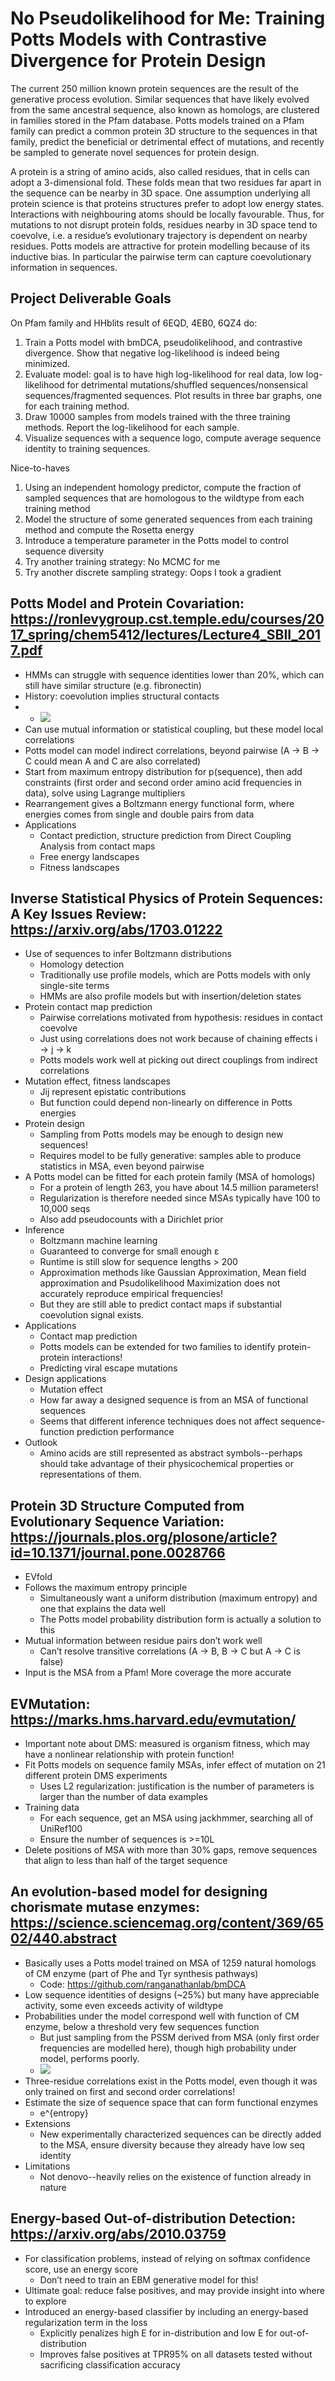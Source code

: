 # No Pseudolikelihood for Me: Training Potts Models with Contrastive Divergence for Protein Design

The current 250 million known protein sequences are the result of the generative process evolution. Similar sequences that have likely evolved from the same ancestral sequence, also known as homologs, are clustered in families stored in the Pfam database. Potts models trained on a Pfam family can predict a common protein 3D structure to the sequences in that family, predict the beneficial or detrimental effect of mutations, and recently be sampled to generate novel sequences for protein design.

A protein is a string of amino acids, also called residues, that in cells can adopt a 3-dimensional fold. These folds mean that two residues far apart in the sequence can be nearby in 3D space. One assumption underlying all protein science is that proteins structures prefer to adopt low energy states. Interactions with neighbouring atoms should be locally favourable. Thus, for mutations to not disrupt protein folds, residues nearby in 3D space tend to coevolve, i.e. a residue’s evolutionary trajectory is dependent on nearby residues. Potts models are attractive for protein modelling because of its inductive bias. In particular the pairwise term can capture coevolutionary information in sequences.


## Project Deliverable Goals

On Pfam family and HHblits result of 6EQD, 4EB0, 6QZ4 do:
1. Train a Potts model with bmDCA, pseudolikelihood, and contrastive divergence. Show that negative log-likelihood is indeed being minimized.
2. Evaluate model: goal is to have high log-likelihood for real data, low log-likelihood for detrimental mutations/shuffled sequences/nonsensical sequences/fragmented sequences. Plot results in three bar graphs, one for each training method.
3. Draw 10000 samples from models trained with the three training methods. Report the log-likelihood for each sample.
4. Visualize sequences with a sequence logo, compute average sequence identity to training sequences.

Nice-to-haves
1. Using an independent homology predictor, compute the fraction of sampled sequences that are homologous to the wildtype from each training method
2. Model the structure of some generated sequences from each training method and compute the Rosetta energy
3. Introduce a temperature parameter in the Potts model to control sequence diversity
4. Try another training strategy: No MCMC for me
5. Try another discrete sampling strategy: Oops I took a gradient

## Potts Model and Protein Covariation: https://ronlevygroup.cst.temple.edu/courses/2017_spring/chem5412/lectures/Lecture4_SBII_2017.pdf

+ HMMs can struggle with sequence identities lower than 20%, which can still have similar structure (e.g. fibronectin)
+ History: coevolution implies structural contacts
+ + ![](https://github.com/HussainAther/potts/blob/main/img/structuralcontacts.png)
+ Can use mutual information or statistical coupling, but these model local correlations
+ Potts model can model indirect correlations, beyond pairwise (A → B → C could mean A and C are also correlated)
+ Start from maximum entropy distribution for p(sequence), then add constraints (first order and second order amino acid frequencies in data), solve using Lagrange multipliers
+ Rearrangement gives a Boltzmann energy functional form, where energies comes from single and double pairs from data
+ Applications
  + Contact prediction, structure prediction from Direct Coupling Analysis from contact maps
  + Free energy landscapes
  + Fitness landscapes

## Inverse Statistical Physics of Protein Sequences: A Key Issues Review: https://arxiv.org/abs/1703.01222

+ Use of sequences to infer Boltzmann distributions
  + Homology detection
  + Traditionally use profile models, which are Potts models with only single-site terms
  + HMMs are also profile models but with insertion/deletion states
+ Protein contact map prediction
  + Pairwise correlations motivated from hypothesis: residues in contact coevolve
  + Just using correlations does not work because of chaining effects i → j → k
  + Potts models work well at picking out direct couplings from indirect correlations
+ Mutation effect, fitness landscapes
  + Jij represent epistatic contributions
  + But function could depend non-linearly on difference in Potts energies
+ Protein design
  + Sampling from Potts models may be enough to design new sequences!
  + Requires model to be fully generative: samples able to produce statistics in MSA, even beyond pairwise
+ A Potts model can be fitted for each protein family (MSA of homologs)
  + For a protein of length 263, you have about 14.5 million parameters!
  + Regularization is therefore needed since MSAs typically have 100 to 10,000 seqs
  + Also add pseudocounts with a Dirichlet prior
+ Inference
  + Boltzmann machine learning
  + Guaranteed to converge for small enough ε 
  + Runtime is still slow for sequence lengths > 200 
  + Approximation methods like Gaussian Approximation, Mean field approximation and Psudolikelihood Maximization does not accurately reproduce empirical frequencies!
  + But they are still able to predict contact maps if substantial coevolution signal exists. 
+ Applications
  + Contact map prediction
  + Potts models can be extended for two families to identify protein-protein interactions!
  + Predicting viral escape mutations
+ Design applications
  + Mutation effect
  + How far away a designed sequence is from an MSA of functional sequences
  + Seems that different inference techniques does not affect sequence-function prediction performance
+ Outlook
  + Amino acids are still represented as abstract symbols--perhaps should take advantage of their physicochemical properties or representations of them.
 
## Protein 3D Structure Computed from Evolutionary Sequence Variation: https://journals.plos.org/plosone/article?id=10.1371/journal.pone.0028766

+ EVfold
+ Follows the maximum entropy principle
  + Simultaneously want a uniform distribution (maximum entropy) and one that explains the data well
  + The Potts model probability distribution form is actually a solution to this
+ Mutual information between residue pairs don’t work well
  + Can’t resolve transitive correlations (A → B, B → C but A → C is false)
+ Input is the MSA from a Pfam! More coverage the more accurate

## EVMutation: https://marks.hms.harvard.edu/evmutation/

+ Important note about DMS: measured is organism fitness, which may have a nonlinear relationship with protein function!
+ Fit Potts models on sequence family MSAs, infer effect of mutation on 21 different protein DMS experiments
  + Uses L2 regularization: justification is the number of parameters is larger than the number of data examples
+ Training data
  + For each sequence, get an MSA using jackhmmer, searching all of UniRef100
  + Ensure the number of sequences is >=10L
+ Delete positions of MSA with more than 30% gaps, remove sequences that align to less than half of the target sequence

## An evolution-based model for designing chorismate mutase enzymes: https://science.sciencemag.org/content/369/6502/440.abstract

+ Basically uses a Potts model trained on MSA of 1259 natural homologs of CM enzyme (part of Phe and Tyr synthesis pathways)
  + Code: https://github.com/ranganathanlab/bmDCA 
+ Low sequence identities of designs (~25%) but many have appreciable activity, some even exceeds activity of wildtype
+ Probabilities under the model correspond well with function of CM enzyme, below a threshold very few sequences function
  + But just sampling from the PSSM derived from MSA (only first order frequencies are modelled here), though high probability under model, performs poorly.
  + ![](https://github.com/HussainAther/potts/blob/main/img/structuralcontacts.png)
+ Three-residue correlations exist in the Potts model, even though it was only trained on first and second order correlations!
+ Estimate the size of sequence space that can form functional enzymes
  + e^{entropy}
+ Extensions
  + New experimentally characterized sequences can be directly added to the MSA, ensure diversity because they already have low seq identity
+ Limitations
  + Not denovo--heavily relies on the existence of function already in nature

## Energy-based Out-of-distribution Detection: https://arxiv.org/abs/2010.03759

+ For classification problems, instead of relying on softmax confidence score, use an energy score
  + Don’t need to train an EBM generative model for this!
+ Ultimate goal: reduce false positives, and may provide insight into where to explore
+ Introduced an energy-based classifier by including an energy-based regularization term in the loss
  + Explicitly penalizes high E for in-distribution and low E for out-of-distribution
  + Improves false positives at TPR95% on all datasets tested without sacrificing classification accuracy


